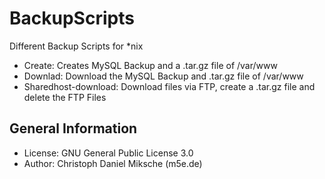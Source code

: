# BackupScripts
Different Backup Scripts for *nix

- Create: Creates MySQL Backup and a .tar.gz file of /var/www
- Downlad: Download the MySQL Backup and .tar.gz file of /var/www
- Sharedhost-download: Download files via FTP, create a .tar.gz file and delete the FTP Files

## General Information

- License: GNU General Public License 3.0
- Author: Christoph Daniel Miksche (m5e.de)
